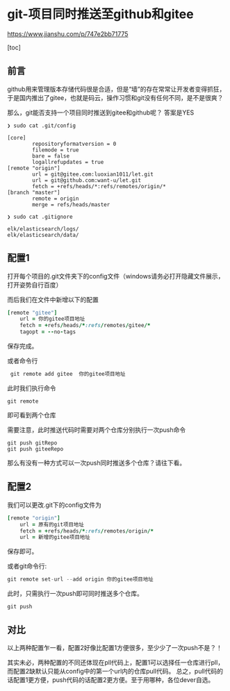 # git-项目同时推送至github和gitee

https://www.jianshu.com/p/747e2bb71775

[toc]

## 前言

github用来管理版本存储代码很是合适，但是“墙”的存在常常让开发者变得抓狂，于是国内推出了gitee，也就是码云，操作习惯和git没有任何不同，是不是很爽？

那么，git能否支持一个项目同时推送到gitee和github呢？
 答案是YES
 

```shell
❯ sudo cat .git/config

[core]
        repositoryformatversion = 0
        filemode = true
        bare = false
        logallrefupdates = true
[remote "origin"]
        url = git@gitee.com:luoxian1011/let.git
        url = git@github.com:want-u/let.git
        fetch = +refs/heads/*:refs/remotes/origin/*
[branch "master"]
        remote = origin
        merge = refs/heads/master
```
```shell
❯ sudo cat .gitignore

elk/elasticsearch/logs/
elk/elasticsearch/data/

```


## 配置1

打开每个项目的.git文件夹下的config文件（windows请务必打开隐藏文件展示，打开姿势自行百度）

而后我们在文件中新增以下的配置



```ruby
[remote "gitee"]
    url = 你的gitee项目地址        
    fetch = +refs/heads/*:refs/remotes/gitee/*
    tagopt = --no-tags
```

保存完成。

或者命令行

```csharp
 git remote add gitee  你的gitee项目地址 
```

此时我们执行命令

```undefined
git remote 
```

即可看到两个仓库

需要注意，此时推送代码时需要对两个仓库分别执行一次push命令

```undefined
git push gitRepo
git push giteeRepo
```

那么有没有一种方式可以一次push同时推送多个仓库？请往下看。



## 配置2

我们可以更改.git下的config文件为

```ruby
[remote "origin"]
    url = 原有的git项目地址
    fetch = +refs/heads/*:refs/remotes/origin/*
    url = 新增的gitee项目地址
```

保存即可。

或者git命令行:

```csharp
git remote set-url --add origin 你的gitee项目地址
```

此时，只需执行一次push即可同时推送多个仓库。

```undefined
git push
```

## 对比

以上两种配置乍一看，配置2好像比配置1方便很多，至少少了一次push不是？！

其实未必，两种配置的不同还体现在pll代码上，配置1可以选择任一仓库进行pll，而配置2缺默认只能从config中的第一个url内的仓库pull代码。
 总之，pull代码的话配置1更方便，push代码的话配置2更方便。至于用哪种，各位dever自选。

